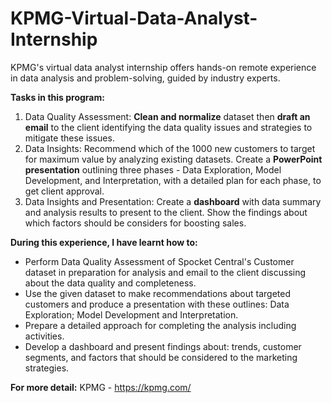 # KPMG-Virtual-Data-Analyst-Internship
KPMG's virtual data analyst internship offers hands-on remote experience in data analysis and problem-solving, guided by industry experts.

**Tasks in this program:**
1. Data Quality Assessment:
**Clean and normalize** dataset then **draft an email** to the client identifying the data quality issues and strategies to mitigate these issues.
2. Data Insights:
Recommend which of the 1000 new customers to target for maximum value by analyzing existing datasets. Create a **PowerPoint presentation** outlining three phases - Data Exploration, Model Development, and Interpretation, with a detailed plan for each phase, to get client approval.
3. Data Insights and Presentation:
Create a **dashboard** with data summary and analysis results to present to the client. Show the findings about which factors should be considers for boosting sales.

**During this experience, I have learnt how to:**
- Perform Data Quality Assessment of Spocket Central's Customer dataset in preparation for analysis and email to the client discussing about the data quality and completeness.
- Use the given dataset to make recommendations about targeted customers and produce a presentation with these outlines:  Data Exploration; Model Development and Interpretation.
- Prepare a detailed approach for completing the analysis including activities.
- Develop a dashboard and present findings about: trends, customer segments, and factors that should be considered to the marketing strategies.

**For more detail:** KPMG - https://kpmg.com/
